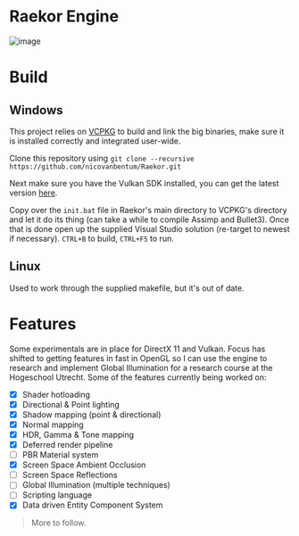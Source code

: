 # Raekor Engine

![image](https://i.imgur.com/31qDNlr.png)

# Build

## Windows
This project relies on [VCPKG](https://github.com/microsoft/vcpkg) to build and link the big binaries, make sure it is installed correctly and integrated user-wide.

Clone this repository using
```git clone --recursive https://github.com/nicovanbentum/Raekor.git ```

Next make sure you have the Vulkan SDK installed, you can get the latest version [here](https://vulkan.lunarg.com/sdk/home#sdk/downloadConfirm/latest/windows/vulkan-sdk.exe).

Copy over the ```init.bat``` file in Raekor's main directory to VCPKG's directory and let it do its thing (can take a while to compile Assimp and Bullet3). Once that is done open up the supplied Visual Studio solution (re-target to newest if necessary). ```CTRL+B``` to build, ```CTRL+F5``` to run.

## Linux
Used to work through the supplied makefile, but it's out of date.

# Features
Some experimentals are in place for DirectX 11 and Vulkan. Focus has shifted to getting features in fast in OpenGL so I can use the engine to  research and implement Global Illumination for a research course at the Hogeschool Utrecht. Some of the features currently being worked on:
- [X] Shader hotloading
- [X] Directional & Point lighting
- [X] Shadow mapping (point & directional)
- [X] Normal mapping
- [X] HDR, Gamma & Tone mapping
- [X] Deferred render pipeline
- [ ] PBR Material system
- [X] Screen Space Ambient Occlusion
- [ ] Screen Space Reflections
- [ ] Global Illumination (multiple techniques)
- [ ] Scripting language
- [x] Data driven Entity Component System

> More to follow.
